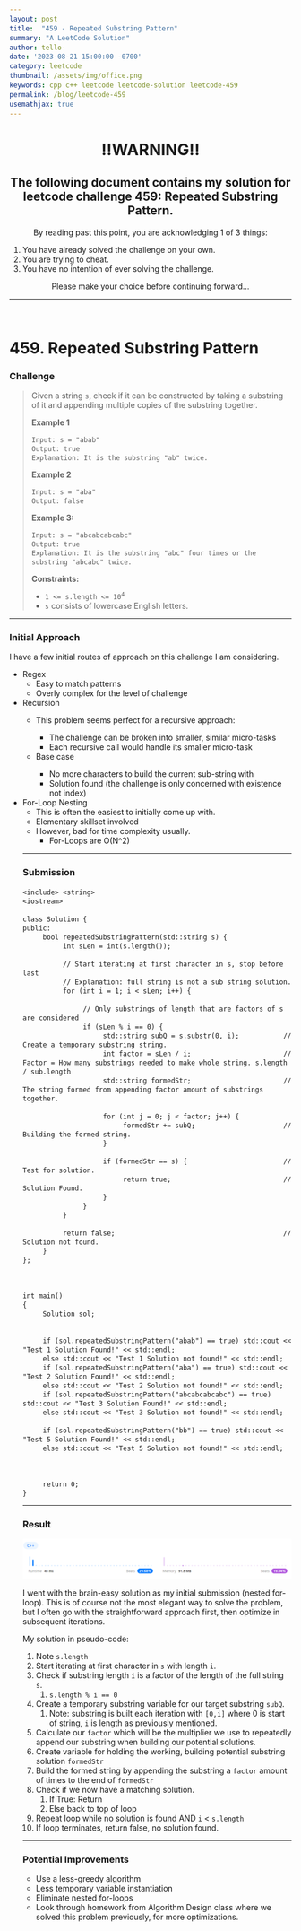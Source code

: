 ```yaml
---
layout: post
title:  "459 - Repeated Substring Pattern"
summary: "A LeetCode Solution"
author: tello-
date: '2023-08-21 15:00:00 -0700'
category: leetcode
thumbnail: /assets/img/office.png
keywords: cpp c++ leetcode leetcode-solution leetcode-459
permalink: /blog/leetcode-459
usemathjax: true
---
```


<h1><center> !!WARNING!!</center> </h1>

<h2><center> The following document contains my solution for leetcode challenge 459: Repeated Substring Pattern. </center></h2>

<center>By reading past this point, you are acknowledging 1 of 3 things: </center>

1) You have already solved the challenge on your own.
2) You are trying to cheat.
3) You have no intention of ever solving the challenge.

<center>Please make your choice before continuing forward...</center>

---

<br/>

<h1>459. Repeated Substring Pattern</h1>



<h3>Challenge</h3>

<blockquote>
<p>Given a string <code>s</code>, check if it can be constructed by taking a substring of it and appending multiple copies of the substring together.</p>

<p><strong>Example 1</strong></p>

<pre><code>Input: s = "abab"
Output: true
Explanation: It is the substring "ab" twice.
</code></pre>

<p><strong>Example 2</strong></p>

<pre><code>Input: s = "aba"
Output: false
</code></pre>

<p><strong>Example 3:</strong></p>

<pre><code>Input: s = "abcabcabcabc"
Output: true
Explanation: It is the substring "abc" four times or the substring "abcabc" twice.
</code></pre>

<p><strong>Constraints:</strong></p>

<ul>
<li><code>1 &lt;= s.length &lt;= 10<sup>4</sup></code></li>
<li><code>s</code> consists of lowercase English letters.</li>
</ul>
</blockquote>

---

<h3>Initial Approach</h3>

<p>I have a few initial routes of approach on this challenge I am considering.</p>
<ul>
<li>Regex
	<ul>
	<li>Easy to match patterns</li>
	<li>Overly complex for the level of challenge</li>
	</ul>
</li>
<li>Recursion</li>
	<ul>
	<li>This problem seems perfect for a recursive approach:</li>
		<ul>
		<li>The challenge can be broken into smaller, similar micro-tasks</li>
		<li>Each recursive call would handle its smaller micro-task</li>
		</ul>
		<li>Base case</li>
			<ul>
			<li>No more characters to build the current sub-string with</li>
			<li>Solution found (the challenge is only concerned with existence not index)</li>
			</ul>
	</ul>
<li>For-Loop Nesting
	<ul>
	<li>This is often the easiest to initially come up with.</li>
	<li>Elementary skillset involved</li>
	<li>However, bad for time complexity usually.
		<ul>
		<li>For-Loops are O(N^2)</li>
		</ul>
	</li>
</ul>

---

<h3>Submission</h3>

<pre><code>&lt;include&gt; &lt;string&gt;
&lt;iostream&gt;

class Solution {
public:
     bool repeatedSubstringPattern(std::string s) {
          int sLen = int(s.length());

          // Start iterating at first character in s, stop before last
          // Explanation: full string is not a sub string solution.
          for (int i = 1; i &lt; sLen; i++) {
               
               // Only substrings of length that are factors of s are considered
               if (sLen % i == 0) {
                    std::string subQ = s.substr(0, i);           // Create a temporary substring string.
                    int factor = sLen / i;                       // Factor = How many substrings needed to make whole string. s.length / sub.length
                    std::string formedStr;                       // The string formed from appending factor amount of substrings together.

                    for (int j = 0; j &lt; factor; j++) {
                         formedStr += subQ;                      // Building the formed string.
                    }

                    if (formedStr == s) {                        // Test for solution.
                         return true;                            // Solution Found.
                    }
               }
          }

          return false;                                          // Solution not found.
     }
};



int main()
{
     Solution sol;
     

     if (sol.repeatedSubstringPattern("abab") == true) std::cout &lt;&lt; "Test 1 Solution Found!" &lt;&lt; std::endl;
     else std::cout &lt;&lt; "Test 1 Solution not found!" &lt;&lt; std::endl;
     if (sol.repeatedSubstringPattern("aba") == true) std::cout &lt;&lt; "Test 2 Solution Found!" &lt;&lt; std::endl;
     else std::cout &lt;&lt; "Test 2 Solution not found!" &lt;&lt; std::endl;
     if (sol.repeatedSubstringPattern("abcabcabcabc") == true) std::cout &lt;&lt; "Test 3 Solution Found!" &lt;&lt; std::endl;
     else std::cout &lt;&lt; "Test 3 Solution not found!" &lt;&lt; std::endl;

     if (sol.repeatedSubstringPattern("bb") == true) std::cout &lt;&lt; "Test 5 Solution Found!" &lt;&lt; std::endl;
     else std::cout &lt;&lt; "Test 5 Solution not found!" &lt;&lt; std::endl;

     

     return 0;
}
</code></pre>


---

<h3>Result</h3>

<img src="../assets/img/posts/leetcode/repeatedsubstringmatching_leetcode_459_stats.png" alt="Stats">

<p>I went with the brain-easy solution as my initial submission (nested for-loop). This is of course not the most elegant way to solve the problem, but I often go with the straightforward approach first, then optimize in subsequent iterations.</p>

<p>My solution in pseudo-code:</p>

<ol>
<li>Note <code>s.length</code></li>
<li>Start iterating at first character in <code>s</code> with length <code>i</code>.</li>
<li>Check if substring length <code>i</code> is a factor of the length of the full string <code>s</code>.
	<ol>
	<li><code>s.length % i == 0</code></li>
	</ol>
</li>
<li>Create a temporary substring variable for our target substring <code>subQ</code>.
	<ol>
	<li>Note: substring is built each iteration with <code>[0,i]</code> where 0 is start of string, <code>i</code> is length as previously mentioned.</li>
	</ol>
</li>
<li>Calculate our <code>factor</code> which will be the multiplier we use to repeatedly append our substring when building our potential solutions.</li>
<li>Create variable for holding the working, building potential substring solution <code>formedStr</code></li>
<li>Build the formed string by appending the substring a <code>factor</code> amount of times to the end of <code>formedStr</code></li>
<li>Check if we now have a matching solution.
	<ol>
	<li>If True: Return</li>
	<li>Else back to top of loop</li>
	</ol>
</li>
<li>Repeat loop while no solution is found AND <code>i</code> &lt; <code>s.length</code></li>
<li>If loop terminates, return false, no solution found.</li>
</ol>


---

<h3>Potential Improvements</h3>

<ul>
<li>Use a less-greedy algorithm</li>
<li>Less temporary variable instantiation</li>
<li>Eliminate nested for-loops</li>
<li>Look through homework from Algorithm Design class where we solved this problem previously, for more optimizations.</li>
</ul>
